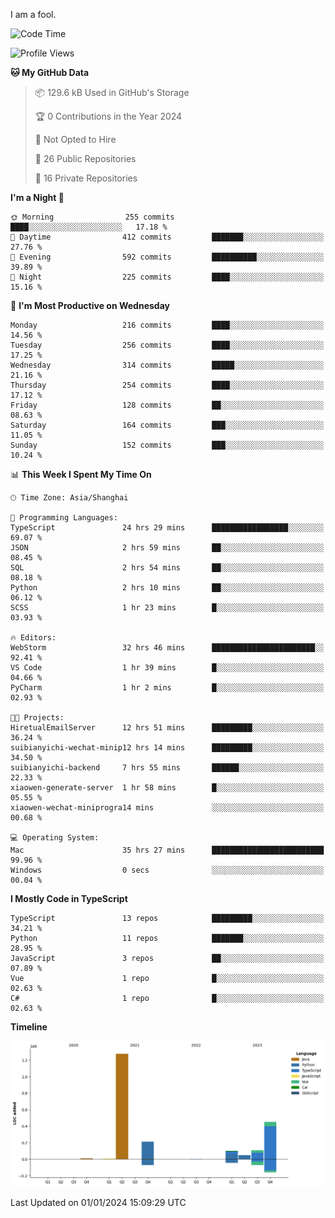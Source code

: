 I am a fool.

<!--START_SECTION:waka-->
![Code Time](http://img.shields.io/badge/Code%20Time-1%2C037%20hrs%2037%20mins-blue)

![Profile Views](http://img.shields.io/badge/Profile%20Views-1-blue)

**🐱 My GitHub Data** 

> 📦 129.6 kB Used in GitHub's Storage 
 > 
> 🏆 0 Contributions in the Year 2024
 > 
> 🚫 Not Opted to Hire
 > 
> 📜 26 Public Repositories 
 > 
> 🔑 16 Private Repositories 
 > 
**I'm a Night 🦉** 

```text
🌞 Morning                255 commits         ████░░░░░░░░░░░░░░░░░░░░░   17.18 % 
🌆 Daytime                412 commits         ███████░░░░░░░░░░░░░░░░░░   27.76 % 
🌃 Evening                592 commits         ██████████░░░░░░░░░░░░░░░   39.89 % 
🌙 Night                  225 commits         ████░░░░░░░░░░░░░░░░░░░░░   15.16 % 
```
📅 **I'm Most Productive on Wednesday** 

```text
Monday                   216 commits         ████░░░░░░░░░░░░░░░░░░░░░   14.56 % 
Tuesday                  256 commits         ████░░░░░░░░░░░░░░░░░░░░░   17.25 % 
Wednesday                314 commits         █████░░░░░░░░░░░░░░░░░░░░   21.16 % 
Thursday                 254 commits         ████░░░░░░░░░░░░░░░░░░░░░   17.12 % 
Friday                   128 commits         ██░░░░░░░░░░░░░░░░░░░░░░░   08.63 % 
Saturday                 164 commits         ███░░░░░░░░░░░░░░░░░░░░░░   11.05 % 
Sunday                   152 commits         ███░░░░░░░░░░░░░░░░░░░░░░   10.24 % 
```


📊 **This Week I Spent My Time On** 

```text
🕑︎ Time Zone: Asia/Shanghai

💬 Programming Languages: 
TypeScript               24 hrs 29 mins      █████████████████░░░░░░░░   69.07 % 
JSON                     2 hrs 59 mins       ██░░░░░░░░░░░░░░░░░░░░░░░   08.45 % 
SQL                      2 hrs 54 mins       ██░░░░░░░░░░░░░░░░░░░░░░░   08.18 % 
Python                   2 hrs 10 mins       ██░░░░░░░░░░░░░░░░░░░░░░░   06.12 % 
SCSS                     1 hr 23 mins        █░░░░░░░░░░░░░░░░░░░░░░░░   03.93 % 

🔥 Editors: 
WebStorm                 32 hrs 46 mins      ███████████████████████░░   92.41 % 
VS Code                  1 hr 39 mins        █░░░░░░░░░░░░░░░░░░░░░░░░   04.66 % 
PyCharm                  1 hr 2 mins         █░░░░░░░░░░░░░░░░░░░░░░░░   02.93 % 

🐱‍💻 Projects: 
HiretualEmailServer      12 hrs 51 mins      █████████░░░░░░░░░░░░░░░░   36.24 % 
suibianyichi-wechat-minip12 hrs 14 mins      █████████░░░░░░░░░░░░░░░░   34.50 % 
suibianyichi-backend     7 hrs 55 mins       ██████░░░░░░░░░░░░░░░░░░░   22.33 % 
xiaowen-generate-server  1 hr 58 mins        █░░░░░░░░░░░░░░░░░░░░░░░░   05.55 % 
xiaowen-wechat-miniprogra14 mins             ░░░░░░░░░░░░░░░░░░░░░░░░░   00.68 % 

💻 Operating System: 
Mac                      35 hrs 27 mins      █████████████████████████   99.96 % 
Windows                  0 secs              ░░░░░░░░░░░░░░░░░░░░░░░░░   00.04 % 
```

**I Mostly Code in TypeScript** 

```text
TypeScript               13 repos            █████████░░░░░░░░░░░░░░░░   34.21 % 
Python                   11 repos            ███████░░░░░░░░░░░░░░░░░░   28.95 % 
JavaScript               3 repos             ██░░░░░░░░░░░░░░░░░░░░░░░   07.89 % 
Vue                      1 repo              █░░░░░░░░░░░░░░░░░░░░░░░░   02.63 % 
C#                       1 repo              █░░░░░░░░░░░░░░░░░░░░░░░░   02.63 % 
```



**Timeline**

![Lines of Code chart](https://raw.githubusercontent.com/VeejaLiu/VeejaLiu/master/assets/bar_graph.png)


 Last Updated on 01/01/2024 15:09:29 UTC
<!--END_SECTION:waka-->

